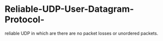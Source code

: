 # Reliable-UDP-User-Datagram-Protocol-
reliable UDP in which are there are no packet losses or unordered packets.
